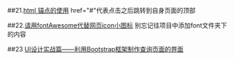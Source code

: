 ##21.[html 锚点的使用](http://www.cnblogs.com/heiniuhaha/archive/2011/11/23/2260201.html)
href="#"代表点击之后跳转到自身页面的顶部

##22.[请用fontAwesome代替网页icon小图标](http://www.cnblogs.com/wangfupeng1988/p/4129500.html)
别忘记往项目中添加font文件夹下的内容

##23 [UI设计实战篇——利用Bootstrap框架制作查询页面的界面](http://www.cnblogs.com/grenet/p/3413085.html)